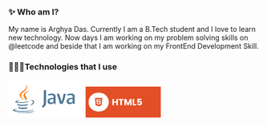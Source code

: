### ✨ Who am I?
My name is Arghya Das. Currently I am a B.Tech student and I love to learn new 
technology. Now days I am working on my problem solving skills on @leetcode and beside that I am working on my FrontEnd Development Skill.

### 👨🏽‍💻Technologies that I use
<div style = "disply : flex">
  <img width = "150" src = "https://github.com/alfaArghya/alfaArghya/blob/main/assets/java.png">
  <img width = "150" src = "https://github.com/alfaArghya/alfaArghya/blob/main/assets/html.svg">
</div>


<!--
**alfaArghya/alfaArghya** is a ✨ _special_ ✨ repository because its `README.md` (this file) appears on your GitHub profile.

Here are some ideas to get you started:

- 🔭 I’m currently working on ...
- 🌱 I’m currently learning ...
- 👯 I’m looking to collaborate on ...
- 🤔 I’m looking for help with ...
- 💬 Ask me about ...
- 📫 How to reach me: ...
- 😄 Pronouns: ...
- ⚡ Fun fact: ...
👋
-->
